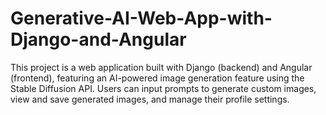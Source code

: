 # Generative-AI-Web-App-with-Django-and-Angular
This project is a web application built with Django (backend) and Angular (frontend), featuring an AI-powered image generation feature using the Stable Diffusion API. Users can input prompts to generate custom images, view and save generated images, and manage their profile settings.
